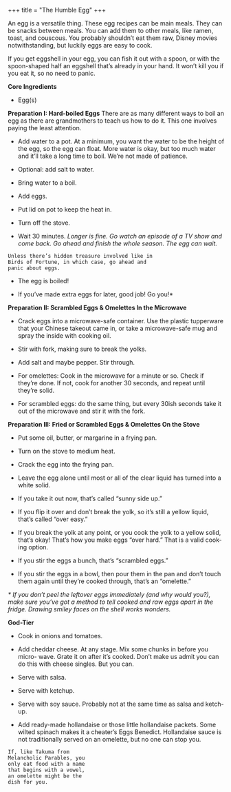 +++
title = "The Humble Egg"
+++

An egg is a versatile thing. These egg recipes can be main meals. They can
be snacks between meals. You can add them to other meals, like ramen,
toast, and couscous. You probably shouldn’t eat them raw, Disney movies
notwithstanding, but luckily eggs are easy to cook.

If you get eggshell in your egg, you can fish it out with a spoon, or with the
spoon-shaped half an eggshell that’s already in your hand. It won’t kill you if
you eat it, so no need to panic.

**Core Ingredients**
- Egg(s)

**Preparation I: Hard-boiled Eggs**
There are as many different ways to boil an egg as there are grandmothers to
teach us how to do it. This one involves paying the least attention.

- Add water to a pot. At a minimum, you want the water to be the height
of the egg, so the egg can float. More water is okay, but too much water
and it’ll take a long time to boil. We’re not made of patience.

- Optional: add salt to water.

- Bring water to a boil.

- Add eggs.

- Put lid on pot to keep the heat in.

- Turn off the stove.

- Wait 30 minutes. _Longer is fine. Go watch an episode of a TV show and come
back. Go ahead and finish the whole season. The egg can wait._

```
Unless there’s hidden treasure involved like in
Birds of Fortune, in which case, go ahead and
panic about eggs.
```


- The egg is boiled!

- If you’ve made extra eggs for later, good job! Go you!*

**Preparation II: Scrambled Eggs & Omelettes In the Microwave**
- Crack eggs into a microwave-safe container. Use the plastic tupperware
that your Chinese takeout came in, or take a microwave-safe mug and
spray the inside with cooking oil.

- Stir with fork, making sure to break the yolks.

- Add salt and maybe pepper. Stir through.

- For omelettes: Cook in the microwave for a minute or so. Check if they’re
done. If not, cook for another 30 seconds, and repeat until they’re solid.

- For scrambled eggs: do the same thing, but every 30ish seconds take it
out of the microwave and stir it with the fork.

**Preparation III: Fried or Scrambled Eggs & Omelettes On the Stove**
- Put some oil, butter, or margarine in a frying pan.

- Turn on the stove to medium heat.

- Crack the egg into the frying pan.

- Leave the egg alone until most or all of the clear liquid has turned into a
white solid.

- If you take it out now, that’s called “sunny side up.”

- If you flip it over and don’t break the yolk, so it’s still a yellow liquid,
that’s called “over easy.”

- If you break the yolk at any point, or you cook the yolk to a yellow solid,
that’s okay! That’s how you make eggs “over hard.” That is a valid cook-
ing option.

- If you stir the eggs a bunch, that’s “scrambled eggs.”

- If you stir the eggs in a bowl, then pour them in the pan and don’t touch
them again until they’re cooked through, that’s an “omelette.”

_* If you don’t peel the leftover eggs immediately (and why would you?), make sure
you’ve got a method to tell cooked and raw eggs apart in the fridge. Drawing smiley
faces on the shell works wonders._



**God-Tier**
- Cook in onions and tomatoes.

- Add cheddar cheese. At any stage. Mix some chunks in before you micro-
wave. Grate it on after it’s cooked. Don’t make us admit you can do this
with cheese singles. But you can.

- Serve with salsa.

- Serve with ketchup.

- Serve with soy sauce. Probably not at the same time as salsa and ketch-
up.

- Add ready-made hollandaise or those little hollandaise packets. Some
wilted spinach makes it a cheater’s Eggs Benedict. Hollandaise sauce is
not traditionally served on an omelette, but no one can stop you.

```
If, like Takuma from
Melancholic Parables, you
only eat food with a name
that begins with a vowel,
an omelette might be the
dish for you.
```
